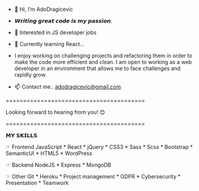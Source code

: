 - 👋 Hi, I’m AdoDragicevic

- 𝙒𝙧𝙞𝙩𝙞𝙣𝙜 𝙜𝙧𝙚𝙖𝙩 𝙘𝙤𝙙𝙚 𝙞𝙨 𝙢𝙮 𝙥𝙖𝙨𝙨𝙞𝙤𝙣.

- 👀 Interested in JS developer jobs

- 🌱 Currently learning React...

- I enjoy working on challenging projects and refactoring them in order to make the code more efficient and clean. I am open to working as a web developer in an environment that allows me to face challenges and rapidly grow.

- 📫 Contact me.. adodragicevic@gmail.com

========================================

Looking forward to hearing from you! 😊

========================================

𝗠𝗬 𝗦𝗞𝗜𝗟𝗟𝗦

☞ Frontend
JavaScript * React * jQuery * CSS3 * Sass * Scss * Bootstrap * SemanticUI * HTML5 * WordPress

☞ Backend
NodeJS * Express * MongoDB

☞ Other
Git * Heroku * Project management * GDPR * Cybersecurity * Presentation * Teamwork
